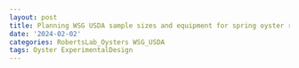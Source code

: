 ```yaml
---
layout: post
title: Planning WSG USDA sample sizes and equipment for spring oyster rearing
date: '2024-02-02'
categories: RobertsLab_Oysters WSG_USDA
tags: Oyster ExperimentalDesign
---
```

